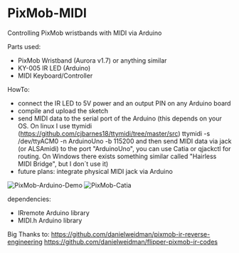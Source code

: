 # PixMob-MIDI
Controlling PixMob wristbands with MIDI via Arduino

Parts used: 
- PixMob Wristband (Aurora v1.7) or anything similar
- KY-005 IR LED (Arduino)
- MIDI Keyboard/Controller

HowTo:
- connect the IR LED to 5V power and an output PIN on any Arduino board
- compile and upload the sketch
- send MIDI data to the serial port of the Arduino
  (this depends on your OS. On linux I use ttymidi (https://github.com/cjbarnes18/ttymidi/tree/master/src)
   ttymidi -s /dev/ttyACM0 -n ArduinoUno -b 115200
   and then send MIDI data via jack (or ALSAmidi) to the port "ArduinoUno", you can use Catia or qjackctl for routing.
   On Windows there exists something similar called "Hairless MIDI Bridge", but I don´t use it)
- future plans: integrate physical MIDI jack via Arduino

![PixMob-Arduino-Demo](https://github.com/user-attachments/assets/6965f6d1-291c-4fae-aff2-c56a81fe60cd)
![PixMob-Catia](https://github.com/user-attachments/assets/b028e0e0-2baf-41ba-899d-388ce65e7c49)

dependencies:
- IRremote Arduino library
- MIDI.h Arduino library

Big Thanks to:
https://github.com/danielweidman/pixmob-ir-reverse-engineering
https://github.com/danielweidman/flipper-pixmob-ir-codes
